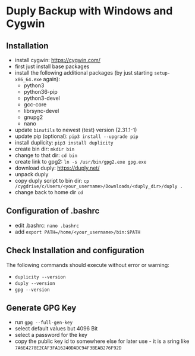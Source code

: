 # Duply Backup with Windows and Cygwin

## Installation
- install cygwin: <https://cygwin.com/>
- first just install base packages
- install the following additional packages (by just starting `setup-x86_64.exe` again):
  - python3
  - python36-pip
  - python3-devel
  - gcc-core
  - librsync-devel
  - gnupg2
  - nano
- update `binutils` to newest (test) version (2.31.1-1)
- update pip (optional): `pip3 install --upgrade pip`
- install duplicity: `pip3 install duplicity`
- create bin dir: `mkdir bin`
- change to that dir: `cd bin`
- create link to gpg2: `ln -s /usr/bin/gpg2.exe gpg.exe`
- download duply: <https://duply.net/>
- unpack duply
- copy duply script to bin dir: `cp /cygdrive/c/Users/<your_username>/Downloads/<duply_dir>/duply .`
- change back to home dir `cd`

## Configuration of .bashrc
- edit .bashrc: `nano .bashrc`
- add `export PATH=/home/<your_username>/bin:$PATH`

## Check Installation and configuration
The following commands should execute without error or warning:
- `duplicity --version`
- `duply --version`
- `gpg --version`

## Generate GPG Key
- run `gpg --full-gen-key`
- select default values but 4096 Bit
- select a password for the key
- copy the public key id to somewhere else for later use -  it is a sring like `7A6E4278E2CAF3FA16240DADC94F3BEAB276F92D`

